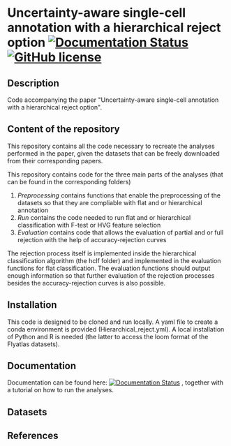 # Uncertainty-aware single-cell annotation with a hierarchical reject option [![Documentation Status](https://readthedocs.org/projects/hierarchical-reject/badge/?version=latest)](https://hierarchical-reject.readthedocs.io/en/latest/?badge=latest) [![GitHub license](https://img.shields.io/github/license/Latheuni/Hierarchical_reject)](https://github.com/Latheuni/Hierarchical_reject/blob/main/LICENSE)

## Description

Code accompanying the paper "Uncertainty-aware single-cell annotation with a hierarchical reject option".

## Content of the repository 

This repository contains all the code necessary to recreate the analyses performed in the paper, given the datasets that can be freely downloaded from their corresponding papers.

This repository contains code for the three main parts of the analyses (that can be found in the corresponding folders)
1. *Preprocessing* contains functions that enable the preprocessing of the datasets so that they are compliable with flat and or hierarchical annotation
2. *Run* contains the code needed to run flat and or hierarchical classification with F-test or HVG feature selection
3. *Evaluation* contains code that allows the evaluation of partial and or full rejection with the help of accuracy-rejection curves

The rejection process itself is implemented inside the hierarchical classification algorithm (the hclf folder) and implemented in the evaluation functions for flat classification. The evaluation functions should output enough information so that further evaluation of the rejection processes besides the accuracy-rejection curves is also possible.

## Installation
This code is designed to be cloned and run locally. A yaml file to create a conda environment is provided (Hierarchical_reject.yml). A local installation of Python and R is needed (the latter to access the loom format of the Flyatlas datasets).

## Documentation
Documentation can be found here: [![Documentation Status](https://readthedocs.org/projects/hierarchical-reject/badge/?version=latest)](https://hierarchical-reject.readthedocs.io/en/latest/?badge=latest)
, together with a tutorial on how to run the analyses.

## Datasets

## References
